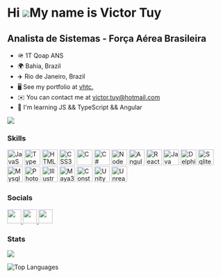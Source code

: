 Hi ![](https://user-images.githubusercontent.com/18350557/176309783-0785949b-9127-417c-8b55-ab5a4333674e.gif)My name is Victor Tuy
===========================================================================================================================================

Analista de Sistemas - Força Aérea Brasileira
---------------------------------------------

* 🪖  1T Qoap ANS
* 🌍  Bahia, Brazil
* ✈️  Rio de Janeiro, Brazil
* 🖥️  See my portfolio at [vhtc.](https://vhtc.netlify.app/)
* ✉️  You can contact me at [victor.tuy@hotmail.com](mailto:victor.tuy@hotmail.com)
* 🧠  I'm learning JS && TypeScript && Angular

<a href="https://www.github.com/vhtc" target="_blank" rel="noreferrer"><img
src="https://img.shields.io/github/followers/vhtc?logo=github&style=for-the-badge&color=0891b2&labelColor=1c1917" /></a>

### Skills

<p align="left">
  <a target="_blank" rel="noreferrer"><img src="https://raw.githubusercontent.com/danielcranney/readme-generator/main/public/icons/skills/javascript-colored.svg" width="36" height="36" alt="JavaScript" /></a>
  <a target="_blank" rel="noreferrer"><img src="https://raw.githubusercontent.com/danielcranney/readme-generator/main/public/icons/skills/typescript-colored.svg" width="36" height="36" alt="TypeScript" /></a>
  <a target="_blank" rel="noreferrer"><img src="https://raw.githubusercontent.com/danielcranney/readme-generator/main/public/icons/skills/html5-colored.svg" width="36" height="36" alt="HTML5" /></a>
  <a target="_blank" rel="noreferrer"><img src="https://raw.githubusercontent.com/danielcranney/readme-generator/main/public/icons/skills/css3-colored.svg" width="36" height="36" alt="CSS3" /></a>
  <a target="_blank" rel="noreferrer"><img src="https://raw.githubusercontent.com/danielcranney/readme-generator/main/public/icons/skills/c-colored.svg" width="36" height="36" alt="C" /></a>
  <a target="_blank" rel="noreferrer"><img src="https://raw.githubusercontent.com/danielcranney/readme-generator/main/public/icons/skills/csharp-colored.svg" width="36" height="36" alt="C#" /></a>
  <a target="_blank" rel="noreferrer"><img src="https://raw.githubusercontent.com/danielcranney/readme-generator/main/public/icons/skills/nodejs-colored.svg" width="36" height="36" alt="NodeJS" /></a>
  <a target="_blank" rel="noreferrer"><img src="https://raw.githubusercontent.com/danielcranney/readme-generator/main/public/icons/skills/angularjs-colored.svg" width="36" height="36" alt="AngularJS" /></a>
  <a target="_blank" rel="noreferrer"><img src="https://raw.githubusercontent.com/danielcranney/readme-generator/main/public/icons/skills/react-colored.svg" width="36" height="36" alt="ReactJS" /></a>
  <a target="_blank" rel="noreferrer"><img src="https://raw.githubusercontent.com/danielcranney/readme-generator/main/public/icons/skills/java-colored.svg" width="36" height="36" alt="Java" /></a>
  <a target="_blank" rel="noreferrer"><img src="https://crack4all.com/wp-content/uploads/2017/11/4ad54758b77c22ab58728ea0d561a9c9.png" width="36" height="36" alt="Delphi7" /></a>
  <a target="_blank" rel="noreferrer"><img src="https://vhtc.netlify.app/softwares/sqlite.png" width="36" height="36" alt="Sqlite" /></a>
  <a target="_blank" rel="noreferrer"><img src="https://raw.githubusercontent.com/danielcranney/readme-generator/main/public/icons/skills/mysql-colored.svg" width="36" height="36" alt="Mysql" /></a>
  <a target="_blank" rel="noreferrer"><img src="https://raw.githubusercontent.com/danielcranney/readme-generator/main/public/icons/skills/photoshop-colored.svg" width="36" height="36" alt="Photoshop" /></a>
  <a target="_blank" rel="noreferrer"><img src="https://raw.githubusercontent.com/danielcranney/readme-generator/main/public/icons/skills/illustrator-colored.svg" width="36" height="36" alt="Illustrator" /></a>
  <a target="_blank" rel="noreferrer"><img src="https://vhtc.netlify.app/softwares/maya.png" width="36" height="36" alt="Maya3d" /></a>
  <a target="_blank" rel="noreferrer"><img src="https://vhtc.netlify.app/softwares/construct.png" width="36" height="36" alt="Construct2" /></a>
  <a target="_blank" rel="noreferrer"><img src="https://uxwing.com/wp-content/themes/uxwing/download/brands-and-social-media/unity-game-engine-icon.png" width="36" height="36" alt="Unity" /></a>
  <a target="_blank" rel="noreferrer"><img src="https://vhtc.netlify.app/softwares/unreal.png" width="36" height="36" alt="Unreal" /></a>
  </p>

### Socials

<p align="left"> 
  <a href="https://www.github.com/vhtc" target="_blank" rel="noreferrer"> <picture> <source media="(prefers-color-scheme: dark)" srcset="https://raw.githubusercontent.com/danielcranney/readme-generator/main/public/icons/socials/github-dark.svg" /> <source media="(prefers-color-scheme: light)" srcset="https://raw.githubusercontent.com/danielcranney/readme-generator/main/public/icons/socials/github.svg"/><img src="https://raw.githubusercontent.com/danielcranney/readme-generator/main/public/icons/socials/github.svg" width="32" height="32" /> </picture></a>
  <a href="http://www.instagram.com/v.h.t.c" target="_blank" rel="noreferrer"> <picture> <source media="(prefers-color-scheme: dark)" srcset="https://uxwing.com/wp-content/themes/uxwing/download/brands-and-social-media/instagram-white-icon.png" /> <source media="(prefers-color-scheme: light)" srcset="https://raw.githubusercontent.com/danielcranney/readme-generator/main/public/icons/socials/instagram.svg" /> <img src="https://raw.githubusercontent.com/danielcranney/readme-generator/main/public/icons/socials/instagram.svg" width="32" height="32" /> </picture> </a> 
  <a href="https://www.linkedin.com/in/tuyvhtc" target="_blank" rel="noreferrer"> <picture> <source media="(prefers-color-scheme: dark)" srcset="https://raw.githubusercontent.com/danielcranney/readme-generator/main/public/icons/socials/linkedin-dark.svg" /> <source media="(prefers-color-scheme: light)" srcset="https://raw.githubusercontent.com/danielcranney/readme-generator/main/public/icons/socials/linkedin.svg" /> <img src="https://raw.githubusercontent.com/danielcranney/readme-generator/main/public/icons/socials/linkedin.svg" width="32" height="32" /> </picture> </a>
  </p>

### Stats

<a><img src="https://github-readme-streak-stats.herokuapp.com/?user=vhtc&stroke=ffffff&background=1c1917&ring=0891b2&fire=0891b2&currStreakNum=ffffff&currStreakLabel=0891b2&sideNums=ffffff&sideLabels=ffffff&dates=ffffff&hide_border=true" /></a>

<a align="left"><img src="https://github-readme-stats.vercel.app/api/top-langs/?username=vhtc&langs_count=10&title_color=0891b2&text_color=ffffff&icon_color=0891b2&bg_color=1c1917&hide_border=true&locale=en&custom_title=Top%20%Languages" alt="Top Languages" /></a>

